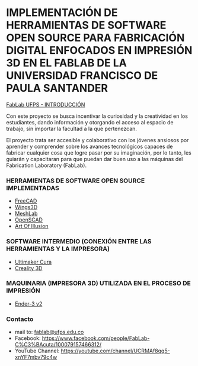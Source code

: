 # IMPLEMENTACIÓN DE HERRAMIENTAS DE SOFTWARE OPEN SOURCE PARA FABRICACIÓN DIGITAL ENFOCADOS EN IMPRESIÓN 3D EN EL FABLAB DE LA UNIVERSIDAD FRANCISCO DE PAULA SANTANDER

[FabLab UFPS - INTRODUCCIÓN](https://youtu.be/tpIBEkD3RAQ)

Con este proyecto se busca incentivar la curiosidad y la creatividad en los estudiantes, dando información y otorgando el acceso al espacio de trabajo, sin importar la facultad a la que pertenezcan.

El proyecto trata ser accesible y colaborativo con los jóvenes ansiosos por aprender y comprender sobre los avances tecnológicos capaces de fabricar cualquier cosa que logre pasar por su imaginación, por lo tanto, les guiarán y capacitaran para que puedan dar buen uso a las máquinas del Fabrication Laboratory (FabLab).

### HERRAMIENTAS DE SOFTWARE OPEN SOURCE IMPLEMENTADAS

* [FreeCAD](https://www.freecadweb.org/)
* [Wings3D](http://www.wings3d.com/)
* [MeshLab](https://www.meshlab.net/)
* [OpenSCAD](https://openscad.org/)
* [Art Of Illusion](http://www.artofillusion.org/)

### SOFTWARE INTERMEDIO (CONEXIÓN ENTRE LAS HERRAMIENTAS Y LA IMPRESORA)
* [Ultimaker Cura](https://ultimaker.com/es/software/ultimaker-cura)
* [Creality 3D](https://www.creality.com/)

### MAQUINARIA (IMPRESORA 3D) UTILIZADA EN EL PROCESO DE IMPRESIÓN

* [Ender-3 v2](https://www.amazon.com/-/es/Ender-V2-actualizada-alimentaci%C3%B3n-construcci%C3%B3n/dp/B088GTBQWD?th=1)

### Contacto

* mail to: fablab@ufps.edu.co
* Facebook: https://www.facebook.com/people/FabLab-C%C3%BAcuta/100079157466312/
* YouTube Channel: https://youtube.com/channel/UCRMAf8qq5-xnYF7mbv79c4w
